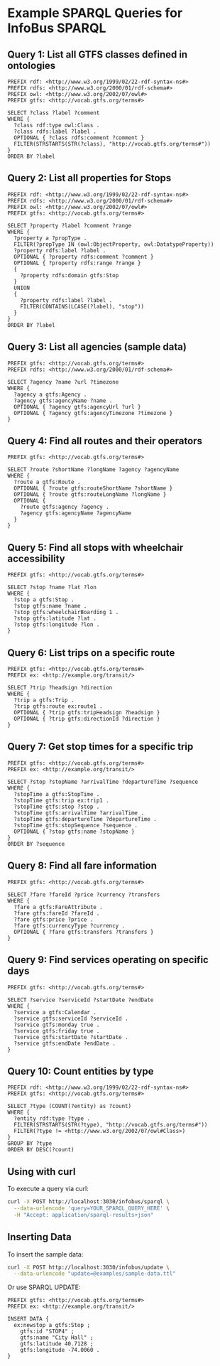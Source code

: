 # Example SPARQL Queries for InfoBus SPARQL

## Query 1: List all GTFS classes defined in ontologies

```sparql
PREFIX rdf: <http://www.w3.org/1999/02/22-rdf-syntax-ns#>
PREFIX rdfs: <http://www.w3.org/2000/01/rdf-schema#>
PREFIX owl: <http://www.w3.org/2002/07/owl#>
PREFIX gtfs: <http://vocab.gtfs.org/terms#>

SELECT ?class ?label ?comment
WHERE {
  ?class rdf:type owl:Class .
  ?class rdfs:label ?label .
  OPTIONAL { ?class rdfs:comment ?comment }
  FILTER(STRSTARTS(STR(?class), "http://vocab.gtfs.org/terms#"))
}
ORDER BY ?label
```

## Query 2: List all properties for Stops

```sparql
PREFIX rdf: <http://www.w3.org/1999/02/22-rdf-syntax-ns#>
PREFIX rdfs: <http://www.w3.org/2000/01/rdf-schema#>
PREFIX owl: <http://www.w3.org/2002/07/owl#>
PREFIX gtfs: <http://vocab.gtfs.org/terms#>

SELECT ?property ?label ?comment ?range
WHERE {
  ?property a ?propType .
  FILTER(?propType IN (owl:ObjectProperty, owl:DatatypeProperty))
  ?property rdfs:label ?label .
  OPTIONAL { ?property rdfs:comment ?comment }
  OPTIONAL { ?property rdfs:range ?range }
  {
    ?property rdfs:domain gtfs:Stop
  }
  UNION
  {
    ?property rdfs:label ?label .
    FILTER(CONTAINS(LCASE(?label), "stop"))
  }
}
ORDER BY ?label
```

## Query 3: List all agencies (sample data)

```sparql
PREFIX gtfs: <http://vocab.gtfs.org/terms#>
PREFIX rdfs: <http://www.w3.org/2000/01/rdf-schema#>

SELECT ?agency ?name ?url ?timezone
WHERE {
  ?agency a gtfs:Agency .
  ?agency gtfs:agencyName ?name .
  OPTIONAL { ?agency gtfs:agencyUrl ?url }
  OPTIONAL { ?agency gtfs:agencyTimezone ?timezone }
}
```

## Query 4: Find all routes and their operators

```sparql
PREFIX gtfs: <http://vocab.gtfs.org/terms#>

SELECT ?route ?shortName ?longName ?agency ?agencyName
WHERE {
  ?route a gtfs:Route .
  OPTIONAL { ?route gtfs:routeShortName ?shortName }
  OPTIONAL { ?route gtfs:routeLongName ?longName }
  OPTIONAL { 
    ?route gtfs:agency ?agency .
    ?agency gtfs:agencyName ?agencyName
  }
}
```

## Query 5: Find all stops with wheelchair accessibility

```sparql
PREFIX gtfs: <http://vocab.gtfs.org/terms#>

SELECT ?stop ?name ?lat ?lon
WHERE {
  ?stop a gtfs:Stop .
  ?stop gtfs:name ?name .
  ?stop gtfs:wheelchairBoarding 1 .
  ?stop gtfs:latitude ?lat .
  ?stop gtfs:longitude ?lon .
}
```

## Query 6: List trips on a specific route

```sparql
PREFIX gtfs: <http://vocab.gtfs.org/terms#>
PREFIX ex: <http://example.org/transit/>

SELECT ?trip ?headsign ?direction
WHERE {
  ?trip a gtfs:Trip .
  ?trip gtfs:route ex:route1 .
  OPTIONAL { ?trip gtfs:tripHeadsign ?headsign }
  OPTIONAL { ?trip gtfs:directionId ?direction }
}
```

## Query 7: Get stop times for a specific trip

```sparql
PREFIX gtfs: <http://vocab.gtfs.org/terms#>
PREFIX ex: <http://example.org/transit/>

SELECT ?stop ?stopName ?arrivalTime ?departureTime ?sequence
WHERE {
  ?stopTime a gtfs:StopTime .
  ?stopTime gtfs:trip ex:trip1 .
  ?stopTime gtfs:stop ?stop .
  ?stopTime gtfs:arrivalTime ?arrivalTime .
  ?stopTime gtfs:departureTime ?departureTime .
  ?stopTime gtfs:stopSequence ?sequence .
  OPTIONAL { ?stop gtfs:name ?stopName }
}
ORDER BY ?sequence
```

## Query 8: Find all fare information

```sparql
PREFIX gtfs: <http://vocab.gtfs.org/terms#>

SELECT ?fare ?fareId ?price ?currency ?transfers
WHERE {
  ?fare a gtfs:FareAttribute .
  ?fare gtfs:fareId ?fareId .
  ?fare gtfs:price ?price .
  ?fare gtfs:currencyType ?currency .
  OPTIONAL { ?fare gtfs:transfers ?transfers }
}
```

## Query 9: Find services operating on specific days

```sparql
PREFIX gtfs: <http://vocab.gtfs.org/terms#>

SELECT ?service ?serviceId ?startDate ?endDate
WHERE {
  ?service a gtfs:Calendar .
  ?service gtfs:serviceId ?serviceId .
  ?service gtfs:monday true .
  ?service gtfs:friday true .
  ?service gtfs:startDate ?startDate .
  ?service gtfs:endDate ?endDate .
}
```

## Query 10: Count entities by type

```sparql
PREFIX rdf: <http://www.w3.org/1999/02/22-rdf-syntax-ns#>
PREFIX gtfs: <http://vocab.gtfs.org/terms#>

SELECT ?type (COUNT(?entity) as ?count)
WHERE {
  ?entity rdf:type ?type .
  FILTER(STRSTARTS(STR(?type), "http://vocab.gtfs.org/terms#"))
  FILTER(?type != <http://www.w3.org/2002/07/owl#Class>)
}
GROUP BY ?type
ORDER BY DESC(?count)
```

## Using with curl

To execute a query via curl:

```bash
curl -X POST http://localhost:3030/infobus/sparql \
  --data-urlencode 'query=YOUR_SPARQL_QUERY_HERE' \
  -H "Accept: application/sparql-results+json"
```

## Inserting Data

To insert the sample data:

```bash
curl -X POST http://localhost:3030/infobus/update \
  --data-urlencode "update=@examples/sample-data.ttl"
```

Or use SPARQL UPDATE:

```sparql
PREFIX gtfs: <http://vocab.gtfs.org/terms#>
PREFIX ex: <http://example.org/transit/>

INSERT DATA {
  ex:newstop a gtfs:Stop ;
    gtfs:id "STOP4" ;
    gtfs:name "City Hall" ;
    gtfs:latitude 40.7128 ;
    gtfs:longitude -74.0060 .
}
```
